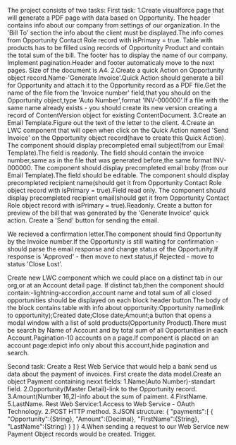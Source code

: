  The project consists of two tasks:
 First task:
 1.Create visualforce page that will generate a PDF page with data based on Opportunity.
The header contains info about our company from settings of our organization.
In the 'Bill To' section the info about the client must be displayed.The info comes from Opportunity Contact Role 
record with isPrimary = true.
Table with products has to be filled using records of Opportunity Product and contain the total sum of the bill.
The footer has to display the name of our company.
Implement pagination.Header and footer automaticaly move to the next pages.
Size of the document is A4.
 2.Create a quick Action on Opportunity object record.Name-'Generate Invoice'.Quick Action should generate a bill 
for Opportunity and attach it to the Opportunity record as a PDF file.Get the name of the file from the 'Invoice 
number' field,that you should on the Opportunity object,type 'Auto Number',format 'INV-000000'.If a file with the same name 
already exists - you should create its new version creating a record of ContentVersion object for existing 
ContentDocument.
 3.Create an Email Template.Figure out the text of the letter to the client.
 4.Create an LWC component that will open when click on the Quick Action named 'Send Invoice' on the Opportunity object
 record(have to create this Quick Action).
    The component should display precompleted email subject(from our Email Template).The field is readonly.
    The field should contain the invoice number,same as in the file that was generated before,the same format
    INV-000000.
    The component should display precompleted email boby (from our Email Template).The field should be editable.
    The component should display precompleted recipient name(should get it from Opportunity Contact Role object
    record with isPrimary = true).Field read only.
    The component should display precompleted recipient email(should get it from Opportunity Contact Role object
    record with isPrimary = true).Readonly.
    Create a button for preview of the bill that was generated by the 'Generate Invoice' quick action.
    Create a 'Send' button for sending the email.
    
    
    
  We recieved a confirmation letter.The component should find Opportunity by the Invoice number.If the Opportunity
  is still waiting for confirmation - should parse the email response and change status of the Opportunity.If response 
  is 'Approved' - then move to next status,if Rejected - move to status 'Close Lost'.
  
  
  
  Create new LWC component which we could place on a distinct tab in our org,or at an Account detail page.
  If distinct tab,then the component should contain:-lightning-accordion,account name and total sum of all 
  closed opportunities should be displayed on each block header button.The body of the block contains table
  with info about opportunity:Opportunity name(link to opportunity);Created date;Close date;Amount;a button that 
  opens a modal window with a list of sold products(Opportunity Product).There must be search by Name of Account
  and by total sum of all Opportunities in each Account.Pagination-10 accounts on a page.If component is placed on an 
  account page:depict info only about this account,hide pagination and search.
  
  
  
  Second task:
  Create a Rest Web Service that would help a bank send us data about the payment of invoices.
  First create the data model.Create an object Payment containing nexxt fields:
  1.Name(Auto Number)-standart field.
  2.Opportunity(Master Detail)-link to the Opportunity record.
  3.Amount(Number 16,2)-info about the sum of paiment.
  4.FirstName.
  5.LastName.
  Rest Web Service:1.Access to Web Service - OAuth Technology.
  2.POST HTTP method.
  3.JSON structure:
  {
   "payments":[
    {
     "Opportunity":{String},
     "Amount":{Decimal},
     "FirstName":{String},
     "LastName":{String}
     }
    ]
   }
   4.When sending a request to our Web Service new Payment Object records would be created.
   Trigger.
  
    



